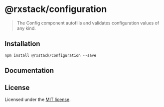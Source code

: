 # @rxstack/configuration

> The Config component autofills and validates configuration values of any kind.

## Installation

```
npm install @rxstack/configuration --save
```

## Documentation

## License

Licensed under the [MIT license](LICENSE).